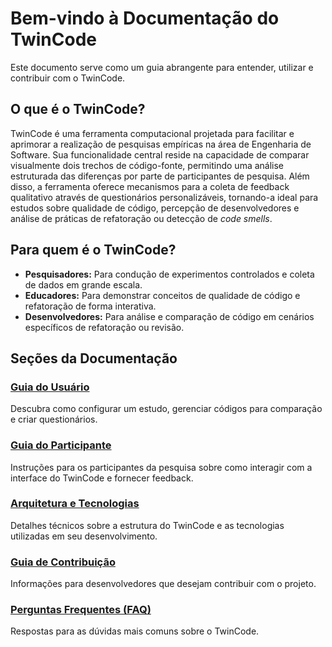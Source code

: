 # Bem-vindo à Documentação do TwinCode

Este documento serve como um guia abrangente para entender, utilizar e contribuir com o TwinCode.

## O que é o TwinCode?

TwinCode é uma ferramenta computacional projetada para facilitar e aprimorar a realização de pesquisas empíricas na área de Engenharia de Software. Sua funcionalidade central reside na capacidade de comparar visualmente dois trechos de código-fonte, permitindo uma análise estruturada das diferenças por parte de participantes de pesquisa. Além disso, a ferramenta oferece mecanismos para a coleta de feedback qualitativo através de questionários personalizáveis, tornando-a ideal para estudos sobre qualidade de código, percepção de desenvolvedores e análise de práticas de refatoração ou detecção de *code smells*.

## Para quem é o TwinCode?

* **Pesquisadores:** Para condução de experimentos controlados e coleta de dados em grande escala.
* **Educadores:** Para demonstrar conceitos de qualidade de código e refatoração de forma interativa.
* **Desenvolvedores:** Para análise e comparação de código em cenários específicos de refatoração ou revisão.

## Seções da Documentação

### [Guia do Usuário](user-guide/index.md)

Descubra como configurar um estudo, gerenciar códigos para comparação e criar questionários.

### [Guia do Participante](user-guide/participant-experience.md)

Instruções para os participantes da pesquisa sobre como interagir com a interface do TwinCode e fornecer feedback.

### [Arquitetura e Tecnologias](developer-guide/architecture.md)

Detalhes técnicos sobre a estrutura do TwinCode e as tecnologias utilizadas em seu desenvolvimento.

### [Guia de Contribuição](developer-guide/contributing.md)

Informações para desenvolvedores que desejam contribuir com o projeto.

### [Perguntas Frequentes (FAQ)](faq.md)

Respostas para as dúvidas mais comuns sobre o TwinCode.
